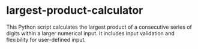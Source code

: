 # largest-product-calculator
This Python script calculates the largest product of a consecutive series of digits within a larger numerical input. It includes input validation and flexibility for user-defined input.
